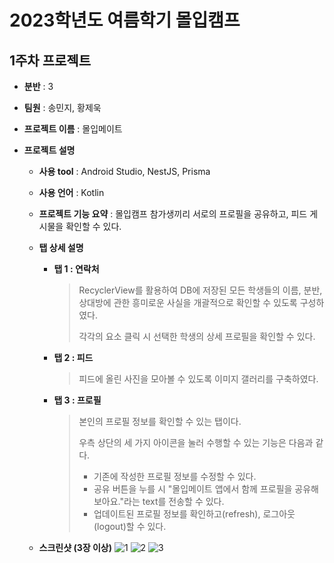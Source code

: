 # 2023학년도 여름학기 몰입캠프
## 1주차 프로젝트
- **분반** : 3
- **팀원** : 송민지, 황제욱
- **프로젝트 이름** : 몰입메이트
- **프로젝트 설명**

  - **사용 tool** : Android Studio, NestJS, Prisma
 
  
  - **사용 언어** : Kotlin
 
    
  - **프로젝트 기능 요약** : 몰입캠프 참가생끼리 서로의 프로필을 공유하고, 피드 게시물을 확인할 수 있다.
 
    
  - **탭 상세 설명**
 
    
      - **탭 1 : 연락처**
    

        > RecyclerView를 활용하여 DB에 저장된 모든 학생들의 이름, 분반, 상대방에 관한 흥미로운 사실을 개괄적으로 확인할 수 있도록 구성하였다.
        >
        > 각각의 요소 클릭 시 선택한 학생의 상세 프로필을 확인할 수 있다.
  

    - **탭 2 : 피드**
    

      > 피드에 올린 사진을 모아볼 수 있도록 이미지 갤러리를 구축하였다.
 


    - **탭 3 : 프로필**
 

      > 본인의 프로필 정보를 확인할 수 있는 탭이다.
      >
      >
      > 우측 상단의 세 가지 아이콘을 눌러 수행할 수 있는 기능은 다음과 같다.
      > - 기존에 작성한 프로필 정보를 수정할 수 있다.
      > - 공유 버튼을 누를 시 "몰입메이트 앱에서 함께 프로필을 공유해 보아요."라는 text를 전송할 수 있다.
      > - 업데이트된 프로필 정보를 확인하고(refresh), 로그아웃(logout)할 수 있다.

  - **스크린샷 (3장 이상)**
![1](https://github.com/JeukHwang/madcamp-week1/assets/110910757/556ae64e-ca06-4648-b54f-25480bfc7d52)
![2](https://github.com/JeukHwang/madcamp-week1/assets/110910757/70eaa046-6a45-4ef7-a4e0-3e359e120250)
![3](https://github.com/JeukHwang/madcamp-week1/assets/110910757/ff7b77b2-e5d4-44fc-b25d-3fb17634fe4b)
